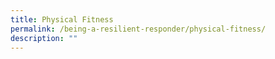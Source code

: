 ```yaml
---
title: Physical Fitness
permalink: /being-a-resilient-responder/physical-fitness/
description: ""
---
```



